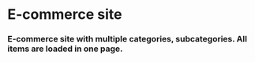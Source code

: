 # E-commerce site
### E-commerce site with multiple categories, subcategories. All items are loaded in one page.